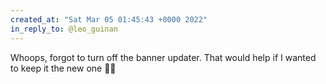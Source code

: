 ```yaml
---
created_at: "Sat Mar 05 01:45:43 +0000 2022"
in_reply_to: @leo_guinan
---
```


Whoops, forgot to turn off the banner updater. That would help if I wanted to keep it the new one 🤦‍♂️